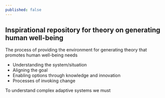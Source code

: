 ```yaml
---
published: false
---
```


## Inspirational repository for theory on generating human well-being

The process of providing the environment for generating theory that promotes human well-being needs

* Understanding the system/situation
* Aligning the goal
* Enabling options through knowledge and innovation
* Processes of invoking change

To understand complex adaptive systems we must
